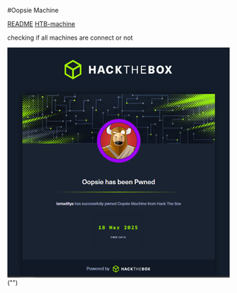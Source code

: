 #Oopsie 
Machine 

[README](README.md)
[HTB-machine](htb/HTB-machine.md)

checking if all machines are connect or not

![](attachments/Pasted%20image%2020250318212511.png)
("")